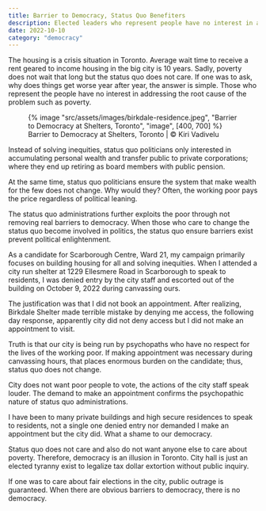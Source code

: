 ```yaml
---
title: Barrier to Democracy, Status Quo Benefiters
description: Elected leaders who represent people have no interest in addressing the root cause of the problem such as poverty
date: 2022-10-10
category: "democracy"
---
```


The housing is a crisis situation in Toronto. Average wait time to receive a rent geared to income housing in the big city is 10 years. Sadly, poverty does not wait that long but the status quo does not care. If one was to ask, why does things get worse year after year, the answer is simple. Those who represent the people have no interest in addressing the root cause of the problem such as poverty.

<!-- excerpt -->

<figure>
{% image "src/assets/images/birkdale-residence.jpeg", "Barrier to Democracy at Shelters, Toronto", "image", [400, 700] %}
<figcaption>Barrier to Democracy at Shelters, Toronto | © Kiri Vadivelu</figcaption>
</figure>

Instead of solving inequities, status quo politicians only interested in accumulating personal wealth and transfer public to private corporations; where they end up retiring as board members with public pension.

At the same time, status quo politicians ensure the system that make wealth for the few does not change. Why would they? Often, the working poor pays the price regardless of political leaning.

The status quo administrations further exploits the poor through not removing real barriers to democracy. When those who care to change the status quo become involved in politics, the status quo ensure barriers exist prevent political enlightenment.

As a candidate for Scarborough Centre, Ward 21, my campaign primarily focuses on building housing for all and solving inequities. When I attended a city run shelter at 1229 Ellesmere Road in Scarborough to speak to residents, I was denied entry by the city staff and escorted out of the building on October 9, 2022 during canvassing ours.

The justification was that I did not book an appointment. After realizing, Birkdale Shelter made terrible mistake by denying me access, the following day response, apparently city did not deny access but I did not make an appointment to visit.

Truth is that our city is being run by psychopaths who have no respect for the lives of the working poor. If making appointment was necessary during canvassing hours, that places enormous burden on the candidate; thus, status quo does not change.

City does not want poor people to vote, the actions of the city staff speak louder. The demand to make an appointment confirms the psychopathic nature of status quo administrations.

I have been to many private buildings and high secure residences to speak to residents, not a single one denied entry nor demanded I make an appointment but the city did. What a shame to our democracy.

Status quo does not care and also do not want anyone else to care about poverty. Therefore, democracy is an illusion in Toronto. City hall is just an elected tyranny exist to legalize tax dollar extortion without public inquiry.

If one was to care about fair elections in the city, public outrage is guaranteed. When there are obvious barriers to democracy, there is no democracy.
